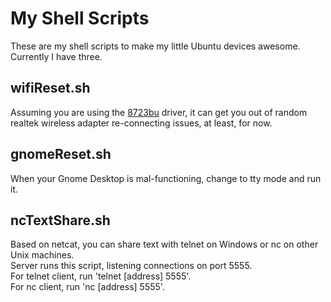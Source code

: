 # My Shell Scripts

These are my shell scripts to make my little Ubuntu devices awesome.  
Currently I have three.

## wifiReset.sh

Assuming you are using the [8723bu][1] driver, it can get you out of random realtek wireless adapter re-connecting issues, at least, for now.

## gnomeReset.sh

When your Gnome Desktop is mal-functioning, change to tty mode and run it.

## ncTextShare.sh

Based on netcat, you can share text with telnet on Windows or nc on other Unix machines.  
Server runs this script, listening connections on port 5555.  
For telnet client, run 'telnet [address] 5555'.  
For nc client, run 'nc [address] 5555'.  

[1]: http://github.com/lwfinger/rtl8723bu
